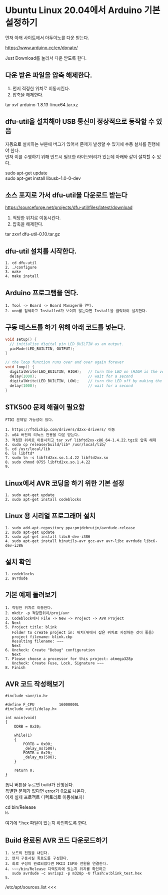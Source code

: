 # Ubuntu Linux 20.04에서 Arduino 기본 설정하기

먼저 아래 사이트에서 아두이노를 다운 받는다.  

https://www.arduino.cc/en/donate/  

Just Download를 눌러서 다운 받도록 한다.  

## 다운 받은 파일을 압축 해제한다.

1. 먼저 적정한 위치로 이동시킨다.  
2. 압축을 해제한다.  

tar xvf arduino-1.8.13-linux64.tar.xz  

## dfu-util을 설치해야 USB 통신이 정상적으로 동작할 수 있음

자동으로 설치하는 부분에 버그가 있어서 문제가 발생할 수 있기에 수동 설치를 진행해야 한다.  
먼저 이를 수행하기 위해 반드시 필요한 라이브러리가 있는데 아래와 같이 설치할 수 있다.  

sudo apt-get update  
sudo apt-get install libusb-1.0-0-dev  

## 소스 포지로 가서 dfu-util을 다운로드 받는다

https://sourceforge.net/projects/dfu-util/files/latest/download  

1. 적당한 위치로 이동시킨다.  
2. 압축을 해제한다.  

tar zxvf dfu-util-0.10.tar.gz  

## dfu-util 설치를 시작한다.

```
1. cd dfu-util
2. ./configure
3. make
4. make install
```

## Arduino 프로그램을 연다.

```
1. Tool -> Board -> Board Manager를 연다.
2. uno를 검색하고 Installed가 보이지 않는다면 Install을 클릭하여 설치한다.
```

## 구동 테스트를 하기 위해 아래 코드를 넣는다.

```c
void setup() {
  // initialize digital pin LED_BUILTIN as an output.
  pinMode(LED_BUILTIN, OUTPUT);
}

// the loop function runs over and over again forever
void loop() {
  digitalWrite(LED_BUILTIN, HIGH);   // turn the LED on (HIGH is the voltage level)
  delay(1000);                       // wait for a second
  digitalWrite(LED_BUILTIN, LOW);    // turn the LED off by making the voltage LOW
  delay(1000);                       // wait for a second
}
```

## STK500 문제 해결이 필요함

```
FTDI 문제일 가능성이 있다.

1. https://ftdichip.com/drivers/d2xx-drivers/ 이동
2. x64 버전의 리눅스 전용을 다운 받는다.
3. 적정한 위치로 이동시키고 tar xvf libftd2xx-x86_64-1.4.22.tgz로 압축 해제
4. sudo cp release/build/lib* /usr/local/lib/
5. cd /usr/local/lib
6. ls libftd*
7. sudo ln -s libftd2xx.so.1.4.22 libftd2xx.so
8. sudo chmod 0755 libftd2xx.so.1.4.22
9. 
```

## Linux에서 AVR 코딩을 하기 위한 기본 설정

```
1. sudo apt-get update
2. sudo apt-get install codeblocks
```

## Linux 용 시리얼 프로그래머 설치

```
1. sudo add-apt-repository ppa:pmjdebruijn/avrdude-release
2. sudo apt-get update
3. sudo apt-get install libc6-dev-i386
4. sudo apt-get install binutils-avr gcc-avr avr-libc avrdude libc6-dev-i386
```

## 설치 확인

```
1. codeblocks
2. avrdude
```

## 기본 예제 돌려보기

```
1. 적당한 위치로 이동한다.
2. mkdir -p 적당한위치/proj/avr
3. Codeblock에서 File -> New -> Project -> AVR Project
4. Next
5. Project title: blink
   Folder to create project in: 위치(위에서 잡은 위치로 지정하는 것이 좋음)
   project filename: blink.cbp
   Resulting filename: ~~~
   Next
6. Uncheck: Create "Debug" configuration
   Next
7. Please choose a processor for this project: atmega328p
   Uncheck: Create Fuse, Lock, Signature ~~~
8. Finish
```

## AVR 코드 작성해보기

```
#include <avr/io.h>

#define F_CPU           16000000L
#include <util/delay.h>

int main(void)
{
    DDRB = 0x20;

    while(1)
    {
        PORTB = 0x00;
        _delay_ms(500);
        PORTB = 0x20;
        _delay_ms(500);
    }

    return 0;
}
```

톱니 버튼을 누르면 build가 진행된다.  
특별한 문제가 없다면 error가 0으로 나온다.  
이제 실제 프로젝트 디렉토리로 이동해보자!  

cd bin/Release  
ls  

여기에 *.hex 파일이 있는지 확인하도록 한다.  

## Build 완료된 AVR 코드 다운로드하기

```
1. 보드의 전원을 내린다.
2. 먼저 구동시킬 회로도를 구성한다.
3. 회로 구성이 완료되었다면 MKII ISP와 전원을 연결한다.
4. ~~~/bin/Release 디렉토리에 있는지 위치를 확인하고
   sudo avrdude -c avrisp2 -p m328p -U flash:w:blink_test.hex
5. 
```



/etc/apt/sources.list <<<
